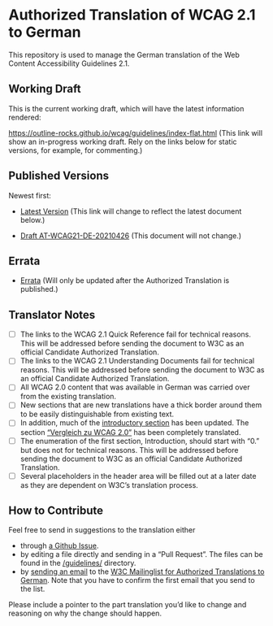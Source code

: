 # Authorized Translation of WCAG 2.1 to German

This repository is used to manage the German translation of the Web Content Accessibility Guidelines 2.1.

## Working Draft

This is the current working draft, which will have the latest information rendered:

https://outline-rocks.github.io/wcag/guidelines/index-flat.html  (This link will show an in-progress working draft. Rely on the links below for static versions, for example, for commenting.)

## Published Versions

Newest first:

* [Latest Version](https://outline-rocks.github.io/wcag/translations/WCAG21-de/) (This link will change to reflect the latest document below.)

* [Draft AT-WCAG21-DE-20210426](https://outline-rocks.github.io/wcag/translations/DAT-WCAG21-DE-20210426/) (This document will not change.)

## Errata

* [Errata](https://outline-rocks.github.io/wcag/translations/WCAG21-de/errata/) (Will only be updated after the Authorized Translation is published.)

## Translator Notes

* [ ] The links to the WCAG 2.1 Quick Reference fail for technical reasons. This will be addressed before sending the document to W3C as an official Candidate Authorized Translation.
* [ ] The links to the WCAG 2.1 Understanding Documents fail for technical reasons. This will be addressed before sending the document to W3C as an official Candidate Authorized Translation.
* [ ] All WCAG 2.0 content that was available in German was carried over from the existing translation.
* [ ] New sections that are new translations have a thick border around them to be easily distinguishable from existing text.
* [ ] In addition, much of the [introductory section](https://outline-rocks.github.io/wcag/translations/WCAG21-de/#intro) has been updated. The section [“<span>Vergleich zu WCAG 2.0</span>”](https://outline-rocks.github.io/wcag/translations/WCAG21-de/#vergleich-zu-wcag-2-0) has been completely translated.
* [ ] The enumeration of the first section, Introduction, should start with “0.” but does not for technical reasons.  This will be addressed before sending the document to W3C as an official Candidate Authorized Translation.
* [ ] Several placeholders in the header area will be filled out at a later date as they are dependent on W3C’s translation process.

## How to Contribute

Feel free to send in suggestions to the translation either

* through [a Github Issue](https://github.com/outline-rocks/wcag/issues).
* by editing a file directly and sending in a “Pull Request”. The files can be found in the [/guidelines/](https://github.com/outline-rocks/wcag/tree/WCAG-2.1/guidelines) directory.
* by [sending an email](mailto:public-auth-trans-de@w3.org) to the [W3C Mailinglist for Authorized Translations to German](https://lists.w3.org/Archives/Public/public-auth-trans-de/). Note that you have to confirm the first email that you send to the list.

Please include a pointer to the part translation you’d like to change and reasoning on why the change should happen.
